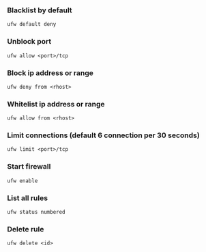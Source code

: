 ### Blacklist by default
```
ufw default deny
```

### Unblock port
```
ufw allow <port>/tcp
```

### Block ip address or range
```
ufw deny from <rhost>
```

### Whitelist ip address or range
```
ufw allow from <rhost>
```

### Limit connections (default 6 connection per 30 seconds)
```
ufw limit <port>/tcp
```

### Start firewall
```
ufw enable
```

### List all rules
```
ufw status numbered
```

### Delete rule
```
ufw delete <id>
```


